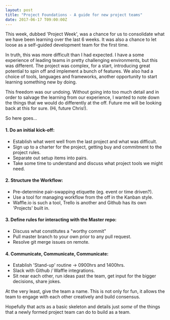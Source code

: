 ```yaml
---
layout: post
title: "Project Foundations - A guide for new project teams"
date: 2017-06-17 T09:00:00Z
---
```


This week, dubbed 'Project Week', was a chance for us to consolidate what we have been learning over the last 6 weeks. It was also a chance to let loose as a self-guided development team for the first time.

In truth, this was more difficult than I had expected. I have a some experience of leading teams in pretty challenging environments, but this was different. The project was complex, for a start, introducing great potential to spin off and implement a bunch of features. We also had a choice of tools, languages and frameworks, another opportunity to start learning something new by doing.

This freedom was our undoing. Without going into too much detail and in order to salvage the learning from our experience, I wanted to note down the things that we would do differently at the off. Future me will be looking back at this for sure. (Hi, future Chris!).

So here goes...

#### 1. Do an initial kick-off:  
- Establish what went well from the last project and what was difficult.
- Sign up to a charter for the project, getting buy and commitment to the project rules.
- Separate out setup items into pairs.
- Take some time to understand and discuss what project tools we might need.

#### 2. Structure the Workflow:  
- Pre-determine pair-swapping etiquette (eg. event or time driven?).
- Use a tool for managing workflow from the off in the Kanban style.
- Waffle.io is such a tool, Trello is another and Github has its own 'Projects' built in.

#### 3. Define rules for interacting with the Master repo:  
- Discuss what constitutes a "worthy commit"
- Pull master branch to your own prior to any pull request.
- Resolve git merge issues on remote.

#### 4. Communicate, Communicate, Communicate:  
- Establish 'Stand-up' routine -> 0900hrs and 1400hrs.
- Slack with Github / Waffle integrations.
- Sit near each other, run ideas past the team, get input for the bigger decisions, share jokes.

At the very least, give the team a name. This is not only for fun, it allows the team to engage with each other creatively and build consensus.

Hopefully that acts as a basic skeleton and details just _some_ of the things that a newly formed project team can do to build as a team.
